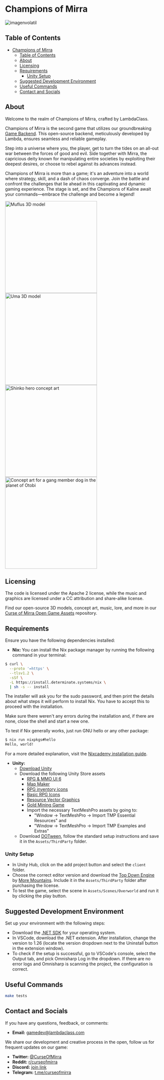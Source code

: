 # Champions of Mirra

![imagenvolatil](https://github.com/lambdaclass/champions_of_mirra/assets/159582894/2283e93e-20f9-4e35-8535-8bd8587513c6)

## Table of Contents

- [Champions of Mirra](#champions-of-mirra)
  - [Table of Contents](#table-of-contents)
  - [About](#about)
  - [Licensing](#licensing)
  - [Requirements](#requirements)
    - [Unity Setup](#unity-setup)
  - [Suggested Development Environment](#suggested-development-environment)
  - [Useful Commands](#useful-commands)
  - [Contact and Socials](#contact-and-socials)

## About

Welcome to the realm of Champions of Mirra, crafted by LambdaClass.

Champions of Mirra is the second game that utilizes our groundbreaking [Game Backend](https://github.com/lambdaclass/game_backend). This open-source backend, meticulously developed by Lambda, ensures seamless and reliable gameplay.

Step into a universe where you, the player, get to turn the tides on an all-out war between the forces of good and evil. Side together with Mirra, the capricious deity known for manipulating entire societies by exploiting their deepest desires, or choose to rebel against its advances instead.

Champions of Mirra is more than a game; it's an adventure into a world where strategy, skill, and a dash of chaos converge. Join the battle and confront the challenges that lie ahead in this captivating and dynamic gaming experience. The stage is set, and the Champions of Kaline await your commands—embrace the challenge and become a legend!

<div>
  <div float="center">
    <img src="docs/src/images/Curse_of_Myrra_3D_Assets_Muflus.png" alt="Muflus 3D model" width=300px>  
    <img src="docs/src/images/Curse_of_Myrra_3D_Assets_Uma.jpeg" alt="Uma 3D model" width=300px> 
  </div>
  <div float="center">
    <img src="docs/src/images/Curse_of_Myrra_concept_art_Shinko.png" alt="Shinko hero concept art" width=300px>
    <img src="docs/src/images/Curse_of_Myrra_concept_art_Otobi_dog.png" alt="Concept art for a gang member dog in the planet of Otobi" width=300px>
  </div>
<div>

## Licensing

The code is licensed under the Apache 2 license, while the music and graphics are licensed under a CC attribution and share-alike license.

Find our open-source 3D models, concept art, music, lore, and more in our [Curse of Mirra Open Game Assets](https://github.com/lambdaclass/curse_of_myrra_assets) repository.

## Requirements

Ensure you have the following dependencies installed:

- **Nix:**
You can install the Nix package manager by running the following command in your terminal:
```bash
$ curl \
  --proto '=https' \
  --tlsv1.2 \
  -sSf \
  -L https://install.determinate.systems/nix \
  | sh -s -- install
```
The installer will ask you for the sudo password, and then print the details about what steps it will perform to install Nix. You have to accept this to proceed with the installation.

Make sure there weren't any errors during the installation and, if there are none, close the shell and start a new one.

To test if Nix generally works, just run GNU hello or any other package:
```bash
$ nix run nixpkgs#hello
Hello, world!
```

For a more detailed explanation, visit the [Nixcademy installation guide](https://nixcademy.com/2024/01/15/nix-on-macos/).

- **Unity:**
  - [Download Unity](https://unity.com/unity-hub)
  - Download the following Unity Store assets 
    - [RPG & MMO UI 6](https://assetstore.unity.com/packages/2d/gui/rpg-mmo-ui-6-99450)
    - [Map Maker](https://assetstore.unity.com/packages/2d/environments/map-maker-249063)
    - [RPG inventory icons](https://assetstore.unity.com/packages/2d/gui/icons/rpg-inventory-icons-56687#version-current)
    - [Basic RPG Icons](https://assetstore.unity.com/packages/2d/gui/icons/basic-rpg-icons-181301)
    - [Resource Vector Graphics](https://assetstore.unity.com/packages/2d/gui/icons/resource-icons-101998)
    - [Gold Mining Game](https://assetstore.unity.com/packages/2d/gui/gold-mining-game-2d-mine-ui-tilset-263856)
    - Import the necessary TextMeshPro assets by going to:
      - "Window -> TextMeshPro -> Import TMP Essential Resources" and
      - "Window -> TextMeshPro -> Import TMP Examples and Extras"
  - Download [DOTween](https://dotween.demigiant.com/), follow the standard setup instructions and save it in the `Assets/ThirdParty` folder. 

### Unity Setup

- In Unity Hub, click on the add project button and select the `client` folder.
- Choose the correct editor version and download the [Top Down Engine](https://assetstore.unity.com/packages/templates/systems/topdown-engine-89636) by [More Mountains](https://moremountains.com). Include it in the `Assets/ThirdParty` folder after purchasing the license.
- To test the game, select the scene in `Assets/Scenes/Overworld` and run it by clicking the play button.

## Suggested Development Environment

Set up your environment with the following steps:

- Download the [.NET SDK](https://dotnet.microsoft.com/es-es/download/dotnet/thank-you/sdk-7.0.403-macos-arm64-installer) for your operating system.
- In VSCode, download the .NET extension. After installation, change the version to 1.26 (locate the version dropdown next to the Uninstall button in the extension window).
- To check if the setup is successful, go to VSCode's console, select the Output tab, and pick Omnisharp Log in the dropdown. If there are no error logs and Omnisharp is scanning the project, the configuration is correct.

## Useful Commands

```bash
make tests
```

## Contact and Socials

If you have any questions, feedback, or comments:

- **Email:** gamedev@lambdaclass.com

We share our development and creative process in the open, follow us for frequent updates on our game:

- **Twitter:** [@CurseOfMirra](https://twitter.com/curseofmirra)
- **Reddit:** [r/curseofmirra](https://www.reddit.com/r/curseofmirra/)
- **Discord:** [join link](https://discord.gg/hxDRsbCpzC)
- **Telegram:** [t.me/curseofmirra](https://t.me/curseofmirra)

